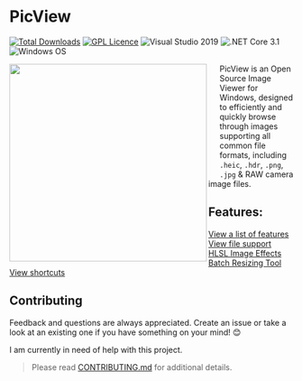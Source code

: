 # PicView
[![Total Downloads](https://img.shields.io/github/downloads/Ruben2776/PicView/total?color=%23007ACC&label=downloads&style=for-the-badge)](https://github.com/Ruben2776/PicView/releases)
[![GPL Licence](https://img.shields.io/badge/license-GPLv3-green.svg?maxAge=3600)](https://github.com/Ruben2776/PicView/blob/master/LICENSE.txt)
![Visual Studio 2019](https://img.shields.io/badge/license-GPLv3-orange.svg?maxAge=3600)
![.NET Core 3.1](https://img.shields.io/badge/.NET-Core%203.1-lightgrey.svg?maxAge=3600)
![Windows OS](https://img.shields.io/badge/OS-Windows%207+-00adef.svg?maxAge=3600)

<img src="/.github/Annotation%202020-06-06%20070000.png" align="left" width="350x"/>
<img align="left" width="0" height="192px" hspace="10"/>

PicView is an Open Source Image Viewer for Windows, designed to efficiently and quickly browse through images supporting all common file formats, including `.heic`, `.hdr`, `.png`, `.jpg` & RAW camera image files.

## Features:
[View a list of features](https://github.com/Ruben2776/PicView/wiki/Features)
<br>
[View file support](https://github.com/Ruben2776/PicView/wiki/File-support)
<br>
[HLSL Image Effects](https://github.com/Ruben2776/PicView/wiki/HLSL-Image-Effects)
<br>
[Batch Resizing Tool](https://github.com/Ruben2776/PicView/wiki/Batch-Resizing-Tool)
<br>
[View shortcuts](https://github.com/Ruben2776/PicView/wiki/Keyboard-and-mouse-shortcuts)


## Contributing
Feedback and questions are always appreciated. Create an issue or take a look at an existing one if you have something on your mind! 😊

I am currently in need of help with this project.

> Please read [CONTRIBUTING.md](https://github.com/Ruben2776/PicView/blob/master/CONTRIBUTE.md) for additional details.

